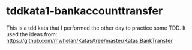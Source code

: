# tddkata1-bankaccounttransfer

This is a tdd kata that I performed the other day to practice some TDD.
It used the ideas from: https://github.com/mwhelan/Katas/tree/master/Katas.BankTransfer
